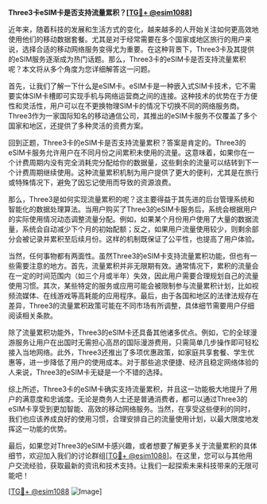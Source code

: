 **Three3卡eSIM卡是否支持流量累积？[[TG💪+ @esim1088](https://t.me/s/esim1088)]**

近年来，随着科技的发展和生活方式的变化，越来越多的人开始关注如何更高效地使用他们的移动数据套餐。尤其是对于经常需要在多个国家或地区旅行的用户来说，选择合适的移动网络服务变得尤为重要。在这种背景下，Three3卡及其提供的eSIM服务逐渐成为热门话题。那么，Three3卡的eSIM卡是否支持流量累积呢？本文将从多个角度为您详细解答这一问题。

首先，让我们了解一下什么是eSIM卡。eSIM卡是一种嵌入式SIM卡技术，它不需要实体SIM卡槽即可实现手机与网络运营商之间的连接。这种技术的优势在于方便性和灵活性，用户可以在不更换物理SIM卡的情况下切换不同的网络服务商。Three3作为一家国际知名的移动通信公司，其推出的eSIM卡服务不仅覆盖了多个国家和地区，还提供了多种灵活的资费方案。

回到正题，Three3卡的eSIM卡是否支持流量累积？答案是肯定的。Three3的eSIM卡服务允许用户在不同月份之间累积未使用的流量。这意味着，如果你在一个计费周期内没有完全消耗完分配给你的数据量，这些剩余的流量可以结转到下一个计费周期继续使用。这种流量累积机制为用户提供了更大的便利，尤其是在旅行或特殊情况下，避免了因忘记使用而导致的资源浪费。

那么，Three3是如何实现流量累积的呢？这主要得益于其先进的后台管理系统和智能化的数据处理算法。当用户购买了Three3的eSIM卡服务后，系统会根据用户的实际使用情况动态调整流量分配。例如，如果某个月份用户使用了大量的数据流量，系统会自动减少下个月的初始配额；反之，如果用户流量使用较少，则剩余部分会被记录并累积至后续月份。这样的机制既保证了公平性，也提高了用户体验。

当然，任何事物都有两面性。虽然Three3的eSIM卡支持流量累积功能，但也有一些需要注意的地方。首先，流量累积并非无限期有效。通常情况下，累积的流量会在一定的时间范围内（如三个月或半年）失效，因此用户需要合理规划自己的流量使用习惯。其次，某些特定的服务或应用可能会被限制参与流量累积计划，比如视频流媒体、在线游戏等高耗能的应用程序。最后，由于各国和地区的法律法规存在差异，Three3的流量累积政策可能在不同市场有所调整，具体细节需要用户仔细阅读相关条款。

除了流量累积功能外，Three3的eSIM卡还具备其他诸多优点。例如，它的全球漫游服务让用户在出国时无需担心高昂的国际漫游费用，只需简单几步操作即可轻松接入当地网络。此外，Three3还推出了多项优惠政策，如家庭共享套餐、学生优惠等，进一步降低了用户的使用成本。对于那些追求便捷、经济且稳定网络体验的人来说，Three3的eSIM卡无疑是一个不错的选择。

综上所述，Three3卡的eSIM卡确实支持流量累积，并且这一功能极大地提升了用户的满意度和忠诚度。无论是商务人士还是普通消费者，都可以通过Three3的eSIM卡享受到更加智能、高效的移动网络服务。当然，在享受这些便利的同时，我们也应该养成良好的使用习惯，合理安排自己的流量使用计划，以最大限度地发挥这一功能的优势。

最后，如果您对Three3的eSIM卡感兴趣，或者想要了解更多关于流量累积的具体细节，欢迎加入我们的讨论群组[[TG💪+ @esim1088](https://t.me/s/esim1088)]。在这里，您可以与其他用户交流经验，获取最新的资讯和技术支持。让我们一起探索未来科技带来的无限可能吧！

[[TG💪+ @esim1088](https://t.me/s/esim1088) ![Image](https://i.postimg.cc/4NQfJmqS/Snipaste-2025-05-13-00-14-12.png)]